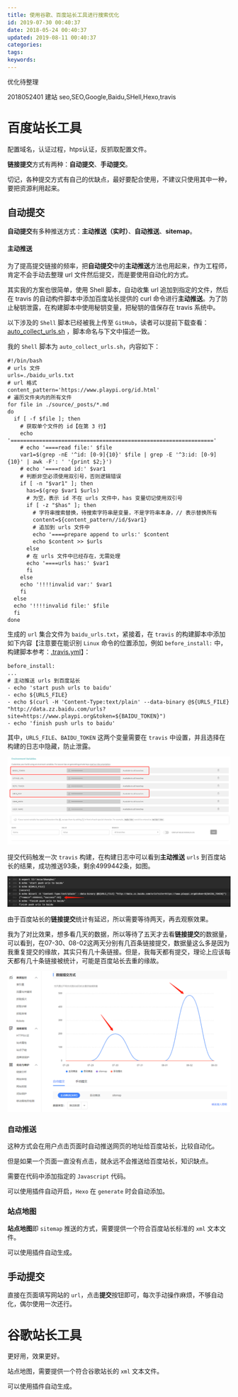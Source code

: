 ```yaml
---
title: 使用谷歌、百度站长工具进行搜索优化
id: 2019-07-30 00:40:37
date: 2018-05-24 00:40:37
updated: 2019-08-11 00:40:37
categories:
tags:
keywords:
---
```

优化待整理
<!-- more -->


2018052401
建站
seo,SEO,Google,Baidu,SHell,Hexo,travis

# 百度站长工具


配置域名，认证过程，htps认证，反抓取配置文件。

**链接提交**方式有两种：**自动提交**、**手动提交**。

切记，各种提交方式有自己的优缺点，最好要配合使用，不建议只使用其中一种，要把资源利用起来。

## 自动提交

**自动提交**有多种推送方式：**主动推送（实时）**、**自动推送**、**sitemap**。

#### 主动推送

为了提高提交链接的频率，把**自动提交**中的**主动推送**方法也用起来，作为工程师，肯定不会手动去整理 url 文件然后提交，而是要使用自动化的方式。

其实我的方案也很简单，使用 Shell 脚本，自动收集 url 追加到指定的文件，然后在 travis 的自动构件脚本中添加百度站长提供的 curl 命令进行**主动推送**。为了防止秘钥泄露，在构建脚本中使用秘钥变量，把秘钥的值保存在 travis 系统中。

以下涉及的 `Shell` 脚本已经被我上传至 `GitHub`，读者可以提前下载查看：[auto_collect_urls.sh](https://github.com/iplaypi/iplaypi.github.io/tree/source) ，脚本命名与下文中描述一致。

我的 `Shell` 脚本为 `auto_collect_urls.sh`，内容如下：

```
#!/bin/bash
# urls 文件 
urls=./baidu_urls.txt
# url 格式 
content_pattern='https://www.playpi.org/id.html'
# 遍历文件夹内的所有文件 
for file in ./source/_posts/*.md
do
  if [ -f $file ]; then
    # 获取单个文件的 id【在第 3 行】
    echo '================================================================'
    # echo '====read file:' $file
    var1=$(grep -nE '^id: [0-9]{10}' $file | grep -E '^3:id: [0-9]{10}' | awk -F': ' '{print $2;}')
    # echo '====read id:' $var1
    # 判断非空必须使用双引号，否则逻辑错误 
    if [ -n "$var1" ]; then
      has=$(grep $var1 $urls)
      # 为空，表示 id 不在 urls 文件中，has 变量切记使用双引号 
      if [ -z "$has" ]; then
        # 字符串搜索替换，待搜索字符串是变量，不是字符串本身，// 表示替换所有 
        content=${content_pattern//id/$var1}
        # 追加到 urls 文件中 
        echo '====prepare append to urls:' $content
        echo $content >> $urls
      else
      # 在 urls 文件中已经存在，无需处理 
      echo '====urls has:' $var1
      fi
    else
    echo '!!!!invalid var:' $var1
    fi
  else
  echo '!!!!invalid file:' $file
  fi
done
```

生成的 `url` 集合文件为 `baidu_urls.txt`，紧接着，在 `travis` 的构建脚本中添加如下内容【注意要在能识别 `Linux` 命令的位置添加，例如 `before_install:` 中，构建脚本参考：[.travis.yml](https://github.com/iplaypi/iplaypi.github.io/tree/source)】：

```
before_install:
...
# 主动推送 urls 到百度站长
- echo 'start push urls to baidu'
- echo ${URLS_FILE}
- echo $(curl -H 'Content-Type:text/plain' --data-binary @${URLS_FILE} "http://data.zz.baidu.com/urls?site=https://www.playpi.org&token=${BAIDU_TOKEN}")
- echo 'finish push urls to baidu'
```

其中，`URLS_FILE`、`BAIDU_TOKEN` 这两个变量需要在 `travis` 中设置，并且选择在构建的日志中隐藏，防止泄露。

![在 travis 中设置变量](https://raw.githubusercontent.com/iplaypi/img-playpi/master/img/2018/20190731003921.png "在 travis 中设置变量")

提交代码触发一次 `travis` 构建，在构建日志中可以看到**主动推送** `urls` 到百度站长的结果，成功推送93条，剩余4999442条，如图。

![查看 travis 局部构建日志](https://raw.githubusercontent.com/iplaypi/img-playpi/master/img/2018/20190731003715.png "查看 travis 局部构建日志")

由于百度站长的**链接提交**统计有延迟，所以需要等待两天，再去观察效果。

我为了对比效果，想多看几天的数据，所以等待了五天才去看**链接提交**的数据量，可以看到，在07-30、08-02这两天分别有几百条链接提交，数据量这么多是因为我重复提交的缘故，其实只有几十条链接。但是，我每天都有提交，理论上应该每天都有几十条链接被统计，可能是百度站长去重的缘故。

![查看主动推送效果](https://raw.githubusercontent.com/iplaypi/img-playpi/master/img/2018/20190804154642.jpg "查看主动推送效果")

### 自动推送

这种方式会在用户点击页面时自动推送网页的地址给百度站长，比较自动化。

但是如果一个页面一直没有点击，就永远不会推送给百度站长，知识缺点。

需要在代码中添加指定的 `Javascript` 代码。

可以使用插件自动开启，`Hexo` 在 `generate` 时会自动添加。

### 站点地图

**站点地图**即 `sitemap` 推送的方式，需要提供一个符合百度站长标准的 `xml` 文本文件。

可以使用插件自动生成。

## 手动提交

直接在页面填写网站的 `url`，点击**提交**按钮即可，每次手动操作麻烦，不够自动化，偶尔使用一次还行。


# 谷歌站长工具


更好用，效果更好。

站点地图，需要提供一个符合谷歌站长的 `xml` 文本文件。

可以使用插件自动生成。

